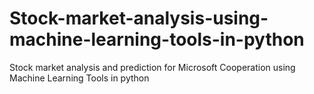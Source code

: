 # Stock-market-analysis-using-machine-learning-tools-in-python
Stock market analysis and prediction for Microsoft Cooperation using Machine Learning Tools in python

